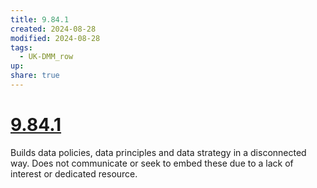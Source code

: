 ```yaml
---
title: 9.84.1
created: 2024-08-28
modified: 2024-08-28
tags:
  - UK-DMM_row
up: 
share: true
---
```

# [9.84.1](9.84.1.md)

Builds data policies, data principles and data strategy in a disconnected way. Does not communicate or seek to embed these due to a lack of interest or dedicated resource.

